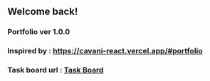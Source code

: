 ## Welcome back!
### Portfolio ver 1.0.0
### Inspired by : https://cavani-react.vercel.app/#portfolio
### Task board url : <a href="https://thin-brother-635.notion.site/ecbe16c8e8e14ff68543260c6d03653a?v=418cad45e4424078b108d159f8ee43e7">Task Board</a>
